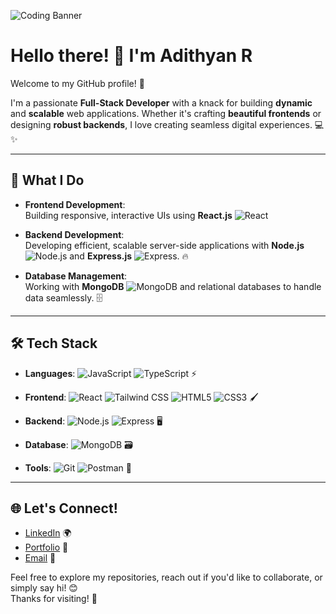 ![Coding Banner](https://c4.wallpaperflare.com/wallpaper/34/4/853/programmer-coding-developer-wallpaper-preview.jpg)


# Hello there! 👋 I'm Adithyan R  

Welcome to my GitHub profile! 🚀

I'm a passionate **Full-Stack Developer** with a knack for building **dynamic** and **scalable** web applications. Whether it's crafting **beautiful frontends** or designing **robust backends**, I love creating seamless digital experiences. 💻✨

---

## 🔧 What I Do  

- **Frontend Development**:  
  Building responsive, interactive UIs using **React.js** ![React](https://img.shields.io/badge/React-61DAFB?style=flat-square&logo=react&logoColor=black)

- **Backend Development**:  
  Developing efficient, scalable server-side applications with **Node.js** ![Node.js](https://img.shields.io/badge/Node.js-339933?style=flat-square&logo=node.js&logoColor=white) and **Express.js** ![Express](https://img.shields.io/badge/Express.js-000000?style=flat-square&logo=express&logoColor=white). 🔥

- **Database Management**:  
  Working with **MongoDB** ![MongoDB](https://img.shields.io/badge/MongoDB-47A248?style=flat-square&logo=mongodb&logoColor=white) and relational databases to handle data seamlessly. 🗄️
---

## 🛠️ Tech Stack  

- **Languages**: 
  ![JavaScript](https://img.shields.io/badge/JavaScript-ED8B00?style=flat-square&logo=javascript&logoColor=white) 
  ![TypeScript](https://img.shields.io/badge/TypeScript-3178C6?style=flat-square&logo=typescript&logoColor=white) ⚡

- **Frontend**: 
  ![React](https://img.shields.io/badge/React-61DAFB?style=flat-square&logo=react&logoColor=black) 
  ![Tailwind CSS](https://img.shields.io/badge/Tailwind_CSS-06B6D4?style=flat-square&logo=tailwindcss&logoColor=white) 
  ![HTML5](https://img.shields.io/badge/HTML5-E34F26?style=flat-square&logo=html5&logoColor=white) 
  ![CSS3](https://img.shields.io/badge/CSS3-1572B6?style=flat-square&logo=css3&logoColor=white) 🖌️

- **Backend**: 
  ![Node.js](https://img.shields.io/badge/Node.js-339933?style=flat-square&logo=node.js&logoColor=white) 
  ![Express](https://img.shields.io/badge/Express.js-000000?style=flat-square&logo=express&logoColor=white) 🖥️

- **Database**: 
  ![MongoDB](https://img.shields.io/badge/MongoDB-47A248?style=flat-square&logo=mongodb&logoColor=white) 🗃️

- **Tools**: 
  ![Git](https://img.shields.io/badge/Git-F05032?style=flat-square&logo=git&logoColor=white) 
  ![Postman](https://img.shields.io/badge/Postman-FF6C37?style=flat-square&logo=postman&logoColor=white) 🔧

---

## 🌐 Let's Connect!  

- [LinkedIn](https://www.linkedin.com/in/ad2001) 🌍  
- [Portfolio](https://adx2001.netlify.app/) 💼  
- [Email](mailto:adithyanr@example.com) 📧  

Feel free to explore my repositories, reach out if you'd like to collaborate, or simply say hi! 😊  
Thanks for visiting! 🙌
